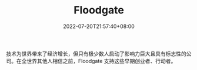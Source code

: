 ﻿---
weight: 
title: "Floodgate"
description: "技术为世界带来了经济增长，但只有极少数人启动了影响力巨大且具有标志性的公司"
date: 2022-07-20T21:57:40+08:00
lastmod: 2022-07-20T16:45:40+08:00
draft: false
authors: ["浮尘"]
featuredImage: "floodgate.png"
link: "https://www.floodgate.com/"
tags: ["投资机构","Floodgate"]
categories: ["navigation"]
navigation: ["投资机构"]
lightgallery: true
toc: true
pinned: false
recommend: false
recommend1: false
---
技术为世界带来了经济增长，但只有极少数人启动了影响力巨大且具有标志性的公司。在全世界其他人相信之前，Floodgate 支持这些早期创业者、行动者。
